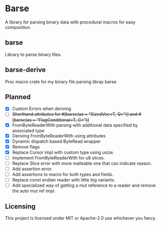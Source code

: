 # Barse
A library for parsing binary data with procedural macros for easy composition.

## barse
Library to parse binary files.

## barse-derive
Proc macro crate for my binary file parsing libray barse.

## Planned
- [x] Custom Errors when deriving
- [ ] ~~Shorthand attributes for #[barse(as = "SizedVec<T, Q>")] and #[barse(as = "FlagConditional<T, C>")]~~
- [x] FromByteReaderWith parsing with additional data specified by associated type
- [x] Deriving FromByteReaderWith using attributes
- [x] Dynamic dispatch based ByteRead wrapper 
- [x] Remove flags
- [x] Replace Cursor impl with custom type using usize.
- [ ] Implement FromByteReaderWith for u8 slices.
- [ ] Replace Slice error with more malleable one that can indicate reason.
- [ ] Add assertion error.
- [ ] Add assertions to macro for both types and fields.
- [ ] Replace const endian reader with little big variants.
- [ ] Add specialized way of getting a mut reference to a reader and remove the auto mut ref impl.

## Licensing
This project is licensed under MIT or Apache-2.0 use whichever you fancy.
